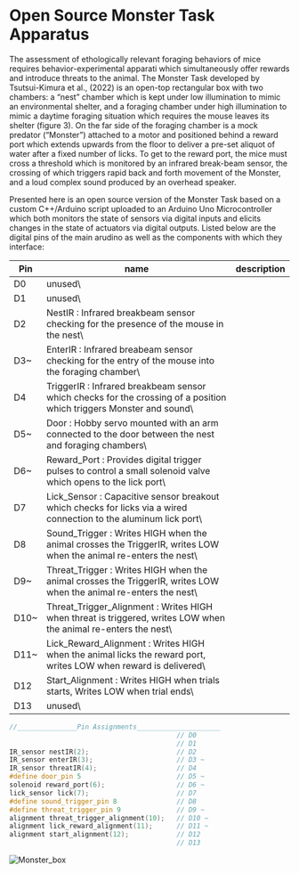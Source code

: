 # Open Source Monster Task Apparatus

The assessment of ethologically relevant foraging behaviors of mice requires behavior-experimental apparati which simultaneously offer rewards and introduce threats to the animal.  The Monster Task developed by Tsutsui-Kimura et al., (2022) is an open-top rectangular box with two chambers: a “nest” chamber which is kept under low illumination to mimic an environmental shelter, and a foraging chamber under high illumination to mimic a daytime foraging situation which requires the mouse leaves its shelter (figure 3). On the far side of the foraging chamber is a mock predator (“Monster”) attached to a motor and positioned behind a reward port which extends upwards from the floor to deliver a pre-set aliquot of water after a fixed number of licks. To get to the reward port, the mice must cross a threshold which is monitored by an infrared break-beam sensor, the crossing of which triggers rapid back and forth movement of the Monster, and a loud complex sound produced by an overhead speaker.    

Presented here is an open source version of the Monster Task based on a custom C++/Arduino script uploaded to an Arduino Uno Microcontroller which both monitors the state of sensors via digital inputs and elicits changes in the state of actuators via digital outputs.  Listed below are the digital pins of the main arudino as well as the components with which they interface:

| Pin | name | description |
|-----|------|-------------|
| D0 | unused\ | |
| D1  | unused\
| D2  | NestIR : Infrared breakbeam sensor checking for the presence of the mouse in the nest\
| D3~ | EnterIR : Infrared breabeam sensor checking for the entry of the mouse into the foraging chamber\
| D4  | TriggerIR : Infrared breakbeam sensor which checks for the crossing of a position which triggers Monster and sound\
| D5~ | Door : Hobby servo mounted with an arm connected to the door between the nest and foraging chambers\
| D6~ | Reward_Port : Provides digital trigger pulses to control a small solenoid valve which opens to the lick port\
| D7  | Lick_Sensor : Capacitive sensor breakout which checks for licks via a wired connection to the aluminum lick port\
| D8  | Sound_Trigger : Writes HIGH when the animal crosses the TriggerIR, writes LOW when the animal re-enters the nest\
| D9~ | Threat_Trigger : Writes HIGH when the animal crosses the TriggerIR, writes LOW when the animal re-enters the nest\
| D10~| Threat_Trigger_Alignment : Writes HIGH when threat is triggered, writes LOW when the animal re-enters the nest\
| D11~| Lick_Reward_Alignment : Writes HIGH when the animal licks the reward port, writes LOW when reward is delivered\
| D12 | Start_Alignment : Writes HIGH when trials starts, Writes LOW when trial ends\
| D13 | unused\

```c++
//_______________Pin Assignments_____________________
                                          // D0
                                          // D1
IR_sensor nestIR(2);                      // D2
IR_sensor enterIR(3);                     // D3 ~
IR_sensor threatIR(4);                    // D4
#define door_pin 5                        // D5 ~
solenoid reward_port(6);                  // D6 ~
lick_sensor lick(7);                      // D7
#define sound_trigger_pin 8               // D8 
#define threat_trigger_pin 9              // D9 ~
alignment threat_trigger_alignment(10);   // D10 ~
alignment lick_reward_alignment(11);      // D11 ~
alignment start_alignment(12);            // D12
                                          // D13
```

![Monster_box](https://user-images.githubusercontent.com/105831652/233440444-31a570cd-8833-4d27-8929-179d749f7888.jpg)
